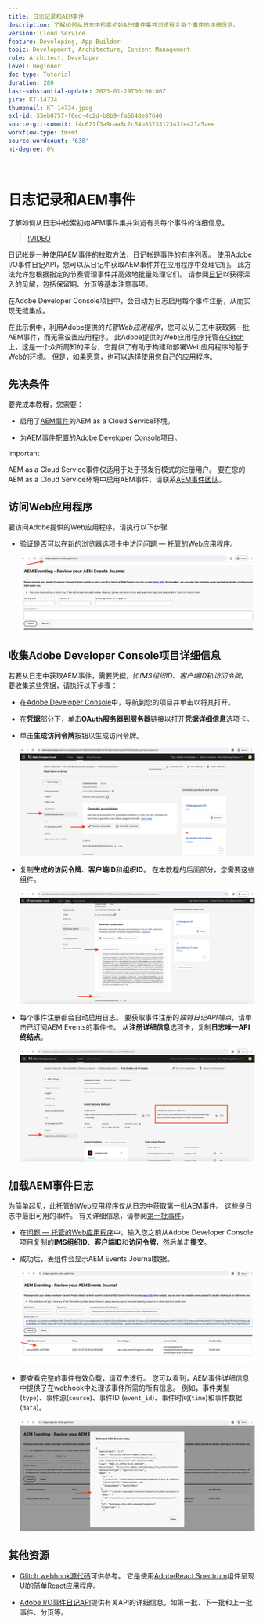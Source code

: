 ```yaml
---
title: 日志记录和AEM事件
description: 了解如何从日志中检索初始AEM事件集并浏览有关每个事件的详细信息。
version: Cloud Service
feature: Developing, App Builder
topic: Development, Architecture, Content Management
role: Architect, Developer
level: Beginner
doc-type: Tutorial
duration: 280
last-substantial-update: 2023-01-29T00:00:00Z
jira: KT-14734
thumbnail: KT-14734.jpeg
exl-id: 33eb0757-f0ed-4c2d-b8b9-fa6648e87640
source-git-commit: f4c621f3a9caa8c2c64b8323312343fe421a5aee
workflow-type: tm+mt
source-wordcount: '630'
ht-degree: 0%

---
```


# 日志记录和AEM事件

了解如何从日志中检索初始AEM事件集并浏览有关每个事件的详细信息。

>[!VIDEO](https://video.tv.adobe.com/v/3427052?quality=12&learn=on)

日记帐是一种使用AEM事件的拉取方法，日记帐是事件的有序列表。 使用Adobe I/O事件日记API，您可以从日记中获取AEM事件并在应用程序中处理它们。 此方法允许您根据指定的节奏管理事件并高效地批量处理它们。 请参阅[日记](https://developer.adobe.com/events/docs/guides/journaling_intro/)以获得深入的见解，包括保留期、分页等基本注意事项。

在Adobe Developer Console项目中，会自动为日志启用每个事件注册，从而实现无缝集成。

在此示例中，利用Adobe提供的&#x200B;_托管Web应用程序_，您可以从日志中获取第一批AEM事件，而无需设置应用程序。 此Adobe提供的Web应用程序托管在[Glitch](https://glitch.com/)上，这是一个众所周知的平台，它提供了有助于构建和部署Web应用程序的基于Web的环境。 但是，如果愿意，也可以选择使用您自己的应用程序。

## 先决条件

要完成本教程，您需要：

- 启用了[AEM事件](https://developer.adobe.com/experience-cloud/experience-manager-apis/guides/events/#enable-aem-events-on-your-aem-cloud-service-environment)的AEM as a Cloud Service环境。

- 为AEM事件配置的[Adobe Developer Console项目](https://developer.adobe.com/experience-cloud/experience-manager-apis/guides/events/#how-to-subscribe-to-aem-events-in-the-adobe-developer-console)。

>[!IMPORTANT]
>
>AEM as a Cloud Service事件仅适用于处于预发行模式的注册用户。 要在您的AEM as a Cloud Service环境中启用AEM事件，请联系[AEM事件团队](mailto:grp-aem-events@adobe.com)。

## 访问Web应用程序

要访问Adobe提供的Web应用程序，请执行以下步骤：

- 验证是否可以在新的浏览器选项卡中访问[问题 — 托管的Web应用程序](https://indigo-speckle-antler.glitch.me/)。

  ![问题 — 托管的Web应用程序](../assets/examples/journaling/glitch-hosted-web-application.png)

## 收集Adobe Developer Console项目详细信息

若要从日志中获取AEM事件，需要凭据，如&#x200B;_IMS组织ID_、_客户端ID_&#x200B;和&#x200B;_访问令牌_。 要收集这些凭据，请执行以下步骤：

- 在[Adobe Developer Console](https://developer.adobe.com)中，导航到您的项目并单击以将其打开。

- 在&#x200B;**凭据**&#x200B;部分下，单击&#x200B;**OAuth服务器到服务器**&#x200B;链接以打开&#x200B;**凭据详细信息**&#x200B;选项卡。

- 单击&#x200B;**生成访问令牌**&#x200B;按钮以生成访问令牌。

  ![Adobe Developer Console项目生成访问令牌](../assets/examples/journaling/adobe-developer-console-project-generate-access-token.png)

- 复制&#x200B;**生成的访问令牌**、**客户端ID**&#x200B;和&#x200B;**组织ID**。 在本教程的后面部分，您需要这些组件。

  ![Adobe Developer Console项目复制凭据](../assets/examples/journaling/adobe-developer-console-project-copy-credentials.png)

- 每个事件注册都会自动启用日志。 要获取事件注册的&#x200B;_独特日记API端点_，请单击已订阅AEM Events的事件卡。 从&#x200B;**注册详细信息**&#x200B;选项卡，复制&#x200B;**日志唯一API终结点**。

  ![Adobe Developer Console项目活动信息卡](../assets/examples/journaling/adobe-developer-console-project-events-card.png)

## 加载AEM事件日志

为简单起见，此托管的Web应用程序仅从日志中获取第一批AEM事件。 这些是日志中最旧可用的事件。 有关详细信息，请参阅[第一批事件](https://developer.adobe.com/events/docs/guides/api/journaling_api/#fetching-your-first-batch-of-events-from-the-journal)。

- 在[问题 — 托管的Web应用程序](https://indigo-speckle-antler.glitch.me/)中，输入您之前从Adobe Developer Console项目复制的&#x200B;**IMS组织ID**、**客户端ID**&#x200B;和&#x200B;**访问令牌**，然后单击&#x200B;**提交**。

- 成功后，表组件会显示AEM Events Journal数据。

  ![AEM事件日志数据](../assets/examples/journaling/load-journal.png)

- 要查看完整的事件有效负载，请双击该行。 您可以看到，AEM事件详细信息中提供了在webhook中处理该事件所需的所有信息。 例如，事件类型(`type`)、事件源(`source`)、事件ID (`event_id`)、事件时间(`time`)和事件数据(`data`)。

  ![完成AEM事件有效负载](../assets/examples/journaling/complete-journal-data.png)

## 其他资源

- [Glitch webhook源代码](https://glitch.com/edit/#!/indigo-speckle-antler)可供参考。 它是使用[AdobeReact Spectrum](https://react-spectrum.adobe.com/react-spectrum/index.html)组件呈现UI的简单React应用程序。

- [Adobe I/O事件日记API](https://developer.adobe.com/events/docs/guides/api/journaling_api/)提供有关API的详细信息，如第一批、下一批和上一批事件、分页等。
